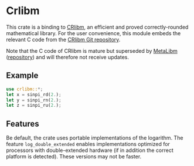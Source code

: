 Crlibm
======

This crate is a binding to [CRlibm][], an efficient and proved
correctly-rounded mathematical library.
For the user convenience, this module embeds the relevant C code from
the [CRlibm Git repository][crlibm-git].

Note that the C code of CRlibm is mature but superseded by
[MetaLibm][] ([repository][MetaLibm-git]) and will therefore not
receive updates.

## Example

```rust
use crlibm::*;
let x = sinpi_rd(2.);
let y = sinpi_rn(2.);
let z = sinpi_ru(2.);
```

## Features

Be default, the crate uses portable implementations of the logarithm.
The feature `log_double_extended` enables implementations optimized
for processors with double-extended hardware (if in addition the
correct platform is detected).  These versions may not be faster.


[CRlibm]: https://web.archive.org/web/20161027224938/http://lipforge.ens-lyon.fr/www/crlibm
[crlibm-git]: https://scm.gforge.inria.fr/anonscm/git/metalibm/crlibm.git
[MetaLibm]: http://www.metalibm.org/
[MetaLibm-git]: https://github.com/metalibm/metalibm
